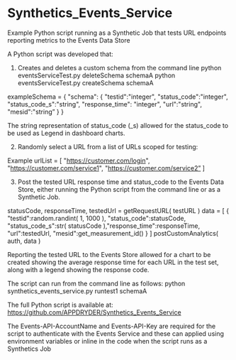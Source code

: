 # Synthetics_Events_Service
Example Python script running as a Synthetic Job that tests URL endpoints reporting metrics to the Events Data Store

A Python script was developed that:

1) Creates and deletes a custom schema from the command line
python eventsServiceTest.py deleteSchema schemaA
python eventsServiceTest.py createSchema schemaA

exampleSchema = { "schema": { "testid":"integer", "status_code":"integer", "status_code_s":"string", "response_time":   "integer", "url":"string", "mesid":"string” }  }

The string representation of status_code (\_s) allowed for the status_code to be used as Legend in dashboard charts.

2) Randomly select a URL from a list of URLs scoped for testing:

Example urlList = [ "https://customer.com/login", "https://customer.com/service1", "https://customer.com/service2” ]

3) Post the tested URL response time and status_code to the Events Data Store, either running the Python script from the command line or as a Synthetic Job.

statusCode, responseTime, testedUrl = getRequestURL( testURL )
data = [ {  "testid":random.randint( 1, 1000 ), "status_code":statusCode, "status_code_s":str( statusCode ),"response_time":responseTime, "url":testedUrl, "mesid":get_measurement_id() } ]
postCustomAnalytics( auth, data )

Reporting the tested URL to the Events Store allowed for a chart to be created showing the average response time for each URL in the test set, along with a legend showing the response code.

The script can run from the command line as follows:
python synthetics_events_service.py runtest1 schemaA

The full Python script is available at: https://github.com/APPDRYDER/Synthetics_Events_Service

The Events-API-AccountName and Events-API-Key are required for the script to authenticate with the Events Service and these can applied using environment variables or inline in the code when the script runs as a  Synthetics Job
